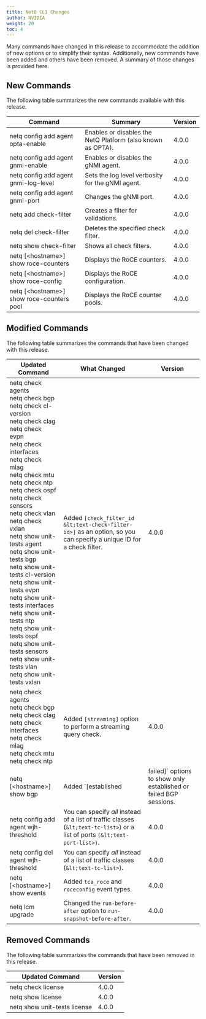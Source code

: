 ```yaml
---
title: NetQ CLI Changes
author: NVIDIA
weight: 20
toc: 4
---
```


Many commands have changed in this release to accommodate the addition of new options or to simplify their syntax. Additionally, new commands have been added and others have been removed. A summary of those changes is provided here.

## New Commands

The following table summarizes the new commands available with this release.

| Command | Summary | Version |
| ------- | ------- | ------- |
| netq config add agent opta-enable | Enables or disables the NetQ Platform (also known as OPTA). | 4.0.0 |
| netq config add agent gnmi-enable | Enables or disables the gNMI agent. | 4.0.0 |
| netq config add agent gnmi-log-level | Sets the log level verbosity for the gNMI agent. | 4.0.0 |
| netq config add agent gnmi-port | Changes the gNMI port. | 4.0.0 |
| netq add check-filter | Creates a filter for validations. | 4.0.0 |
| netq del check-filter | Deletes the specified check filter. | 4.0.0 |
| netq show check-filter | Shows all check filters. | 4.0.0 |
| netq [&lt;hostname>] show roce-counters | Displays the RoCE counters. | 4.0.0 |                             
| netq [&lt;hostname>] show roce-config | Displays the RoCE configuration. | 4.0.0 |
| netq [&lt;hostname>] show roce-counters pool | Displays the RoCE counter pools. | 4.0.0 |

## Modified Commands

The following table summarizes the commands that have been changed with this release.

| Updated Command | What Changed | Version |
| --------------- | ------------ | ------- |
| netq check agents<br/>netq check bgp<br/>netq check cl-version<br/>netq check clag<br/>netq check evpn<br/>netq check interfaces<br/>netq check mlag<br/>netq check mtu<br/>netq check ntp<br/>netq check ospf<br/>netq check sensors<br/>netq check vlan<br/>netq check vxlan<br/>netq show unit-tests agent<br/>netq show unit-tests bgp<br/>netq show unit-tests cl-version<br/>netq show unit-tests evpn<br/>netq show unit-tests interfaces<br/>netq show unit-tests ntp<br/>netq show unit-tests ospf<br/>netq show unit-tests sensors<br/>netq show unit-tests vlan<br/>netq show unit-tests vxlan | Added `[check_filter_id &lt;text-check-filter-id>]` as an option, so you can specify a unique ID for a check filter. | 4.0.0 |
| netq check agents<br/>netq check bgp<br/>netq check clag<br/>netq check interfaces<br/>netq check mlag<br/>netq check mtu<br/>netq check ntp | Added `[streaming]` option to perform a streaming query check. | 4.0.0 |
| netq [&lt;hostname>] show bgp | Added `[established|failed]` options to show only established or failed BGP sessions. | 4.0.0 |
| netq config add agent wjh-threshold | You can specify *all* instead of a list of traffic classes (`&lt;text-tc-list>`) or a list of ports `(&lt;text-port-list>)`. | 4.0.0 |
| netq config del agent wjh-threshold | You can specify *all* instead of a list of traffic classes (`&lt;text-tc-list>`). | 4.0.0 |
| netq [&lt;hostname>] show events | Added `tca_roce` and `roceconfig` event types. | 4.0.0 |
| netq lcm upgrade | Changed the `run-before-after` option to `run-snapshot-before-after`. | 4.0.0 |

## Removed Commands

The following table summarizes the commands that have been removed in this release.

| Updated Command | Version |
| --------------- | ------- |
| netq check license | 4.0.0 |
| netq show license | 4.0.0 |
| netq show unit-tests license | 4.0.0 |
